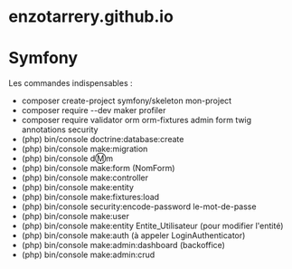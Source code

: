 # enzotarrery.github.io

# Symfony

Les commandes indispensables :

  - composer create-project symfony/skeleton mon-project
  - composer require --dev maker profiler
  - composer require validator orm orm-fixtures admin form twig annotations security
  - (php) bin/console doctrine:database:create
  - (php) bin/console make:migration
  - (php) bin/console d:m:m
  - (php) bin/console make:form (NomForm)
  - (php) bin/console make:controller
  - (php) bin/console make:entity
  - (php) bin/console make:fixtures:load
  - (php) bin/console security:encode-password le-mot-de-passe
  - (php) bin/console make:user
  - (php) bin/console make:entity Entite_Utilisateur (pour modifier l'entité)
  - (php) bin/console make:auth (à appeler LoginAuthenticator)
  - (php) bin/console make:admin:dashboard (backoffice)
  - (php) bin/console make:admin:crud
